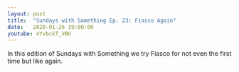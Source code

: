 ```yaml
---
layout: post
title:  "Sundays with Something Ep. 23: Fiasco Again"
date:   2020-01-26 19:00:00
youtube: 4YvbckT_VBU
---
```


In this edition of Sundays with Something we try Fiasco for not even the first time but like again.